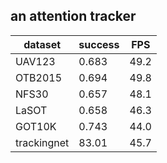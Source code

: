 ## an attention tracker
|dataset|success|FPS|
|  ----  | ----  | ----  |
|UAV123|0.683|49.2|
|OTB2015|0.694|49.8|
|NFS30|0.657|48.1|
|LaSOT|0.658|46.3|
|GOT10K|0.743|44.0|
|trackingnet|83.01|45.7|
